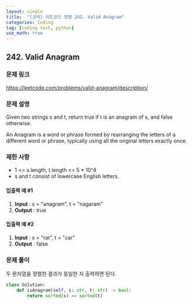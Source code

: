 ```yaml
---
layout: single
title:  "[코테] 리트코드 정렬 242. Valid Anagram"
categories: Coding
tag: [coding test, python]
use_math: true
---
```


## 242. Valid Anagram
### 문제 링크
<https://leetcode.com/problems/valid-anagram/description/>

### 문제 설명
Given two strings s and t, return true if t is an anagram of s, and false otherwise.

An Anagram is a word or phrase formed by rearranging the letters of a different word or phrase, typically using all the original letters exactly once.

### 제한 사항
- 1 <= s.length, t.length <= 5 * 10^4
- s and t consist of lowercase English letters.

#### 입출력 예 #1 
1. **Input** : s = "anagram", t = "nagaram"
2. **Output** : true

#### 입출력 예 #2
1. **Input** : s = "rat", t = "car"
2. **Output** : false

### 문제 풀이
두 문자열을 정렬한 결과가 동일한 지 출력하면 된다.

```python
class Solution:
    def isAnagram(self, s: str, t: str) -> bool:
        return sorted(s) == sorted(t)
```
